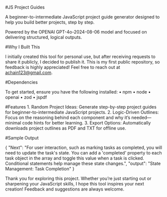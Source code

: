 #JS Project Guides

A beginner-to-intermediate JavaScript project guide generator designed to help you build better projects, step by step.

Powered by the OPENAI GPT-4o-2024-08-06 model and focused on delivering structured, logical outputs.

#Why I Built This

I initially created this tool for personal use, but after receiving requests to share it publicly, I decided to publish it.
This is my first public repository, so feedback is highly appreciated! Feel free to reach out at achain123@gmail.com.

#Dependencies

To get started, ensure you have the following installed:
	•	npm
	•	node
	•	openai
	•	zod
	•	jspdf

#Features
	1.	Random Project Ideas: Generate step-by-step project guides for beginner-to-intermediate JavaScript projects.
	2.	Logic-Driven Outlines: Focus on the reasoning behind each component and why it’s needed—minimal code hints for better learning.
	3.	Export Options: Automatically downloads project outlines as PDF and TXT for offline use.

#Sample Output

{
  "Next": "For user interaction, such as marking tasks as completed, you will need to update the task's state. You can add a 'completed' property to each task object in the array and toggle this value when a task is clicked. Conditional statements help manage these state changes.",
  "output": "State Management: Task Completion"
}

Thank you for exploring this project. Whether you’re just starting out or sharpening your JavaScript skills, I hope this tool inspires your next creation! Feedback and suggestions are always welcome.